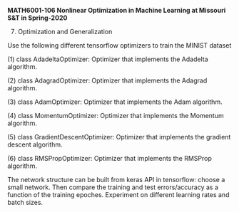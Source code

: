 <b>MATH6001-106 Nonlinear Optimization in Machine Learning at Missouri S&T in Spring-2020</b>

7. Optimization and Generalization

Use the following different tensorflow optimizers to train the MINIST dataset

(1) class AdadeltaOptimizer: Optimizer that implements the Adadelta algorithm.

(2) class AdagradOptimizer: Optimizer that implements the Adagrad algorithm.

(3) class AdamOptimizer: Optimizer that implements the Adam algorithm.

(4) class MomentumOptimizer: Optimizer that implements the Momentum algorithm.

(5) class GradientDescentOptimizer: Optimizer that implements the gradient descent algorithm.

(6) class RMSPropOptimizer: Optimizer that implements the RMSProp algorithm.

The network structure can be built from keras API in tensorflow: choose a small network. Then compare the training and test errors/accuracy as a function of the training epoches. Experiment on different learning rates and batch sizes.
